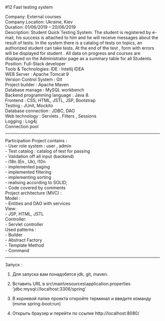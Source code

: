 #12 Fast testing system

Company:	External courses<br>
Company Location:	Ukraine, Kiev<br>
Duration:	01/06/2019 – 20/06/2019<br>
Description:	Student Quick Testing System. The student is registered by e-mail, his success is attached to him and he will receive messages about the result of tests. In the system there is a catalog of tests on topics, an authorized student can take tests. At the end of the test , form with errors will be displayed for student . All data on progress and courses are displayed on the Administrator page as a summary table for all Students.
Position:	Full-Stack developer<br>
Tools & Technologies:	IDE : Intellij IDEA<br>
WEB Server : Apache Tomcat 9<br>
Version Control System : Git<br>
Project builder : Apache Maven<br>
Database manage : MySQL workbench<br>
Backend programming language : Java 8.<br>
Frontend : CSS, HTML, JSTL, JSP, Bootstrap<br>
Testing : JUnit, Mockito<br>
Database connection : JDBC, DAO<br>
Web technology : Servlets , Filters , Sessions<br>
Logging : Log4j<br>
Connection pool<br>
<hr>
Participation	Project contains :<br>
- User role system : user , admin<br>
- Test catalog : catalog of test for passing<br>
- Validation off all input (backend)<br>
- i18n (En , Uk), l10n<br>
- implemented paging<br>
- implemented filtering<br>
- implementing sorting<br>
- realising according to SOLID;<br>
- Code covered by comments<br>
Project architecture (MVC) :<br>
Model :<br>
- Entities and DAO with services<br>
View:<br>
- JSP, HTML, JSTL<br>
Controller:<br>
- Servlet controller<br>
Used patterns :<br>
- Builder<br>
- Abstract Factory<br>
- Template Method<br>
- Command<br>
<hr>
Запуск :

1. Для запуска вам понадобятся jdk, git, maven.

2. Вставить URL в src\main\resources\application.properties 'jdbc:mysql://localhost:3306/spring'

3. В корневой папке проекта откройте терминал и введите команду (mvnw spring-boot:run)

4. Открыть браузер и перейти по ссылке http://localhost:8080/
